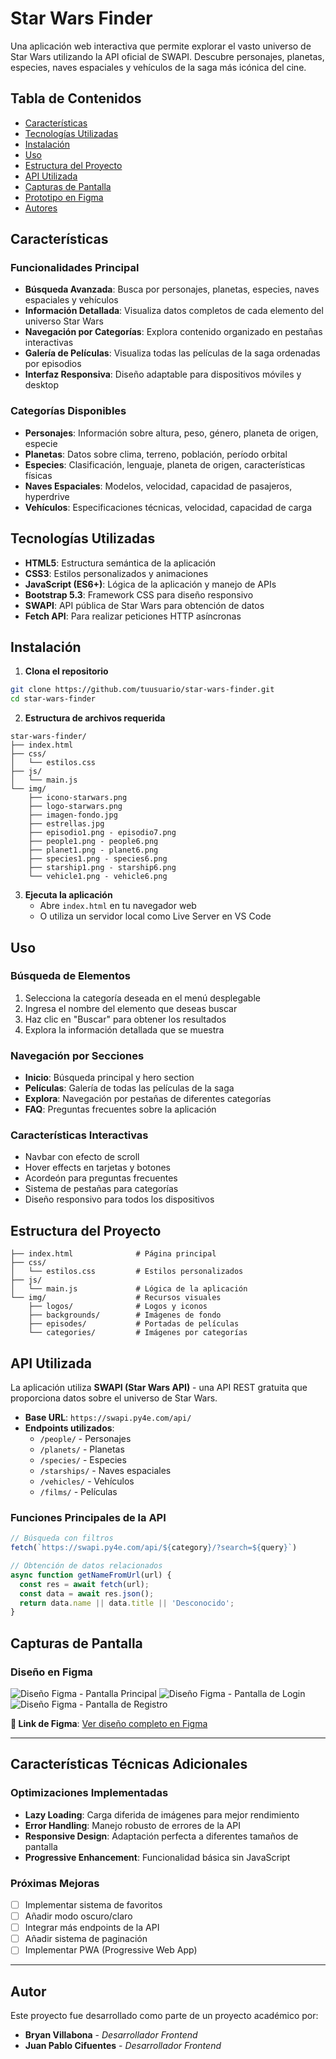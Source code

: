 # Star Wars Finder

Una aplicación web interactiva que permite explorar el vasto universo de Star Wars utilizando la API oficial de SWAPI. Descubre personajes, planetas, especies, naves espaciales y vehículos de la saga más icónica del cine.

## Tabla de Contenidos

- [Características](#-características)
- [Tecnologías Utilizadas](#-tecnologías-utilizadas)
- [Instalación](#-instalación)
- [Uso](#-uso)
- [Estructura del Proyecto](#-estructura-del-proyecto)
- [API Utilizada](#-api-utilizada)
- [Capturas de Pantalla](#-capturas-de-pantalla)
- [Prototipo en Figma](#-prototipo-en-figma)
- [Autores](#autor)

## Características

### Funcionalidades Principal
- **Búsqueda Avanzada**: Busca por personajes, planetas, especies, naves espaciales y vehículos
- **Información Detallada**: Visualiza datos completos de cada elemento del universo Star Wars
- **Navegación por Categorías**: Explora contenido organizado en pestañas interactivas
- **Galería de Películas**: Visualiza todas las películas de la saga ordenadas por episodios
- **Interfaz Responsiva**: Diseño adaptable para dispositivos móviles y desktop

### Categorías Disponibles
- **Personajes**: Información sobre altura, peso, género, planeta de origen, especie
- **Planetas**: Datos sobre clima, terreno, población, período orbital
- **Especies**: Clasificación, lenguaje, planeta de origen, características físicas
- **Naves Espaciales**: Modelos, velocidad, capacidad de pasajeros, hyperdrive
- **Vehículos**: Especificaciones técnicas, velocidad, capacidad de carga

## Tecnologías Utilizadas

- **HTML5**: Estructura semántica de la aplicación
- **CSS3**: Estilos personalizados y animaciones
- **JavaScript (ES6+)**: Lógica de la aplicación y manejo de APIs
- **Bootstrap 5.3**: Framework CSS para diseño responsivo
- **SWAPI**: API pública de Star Wars para obtención de datos
- **Fetch API**: Para realizar peticiones HTTP asíncronas

## Instalación

1. **Clona el repositorio**
```bash
git clone https://github.com/tuusuario/star-wars-finder.git
cd star-wars-finder
```

2. **Estructura de archivos requerida**
```
star-wars-finder/
├── index.html
├── css/
│   └── estilos.css
├── js/
│   └── main.js
└── img/
    ├── icono-starwars.png
    ├── logo-starwars.png
    ├── imagen-fondo.jpg
    ├── estrellas.jpg
    ├── episodio1.png - episodio7.png
    ├── people1.png - people6.png
    ├── planet1.png - planet6.png
    ├── species1.png - species6.png
    ├── starship1.png - starship6.png
    └── vehicle1.png - vehicle6.png
```

3. **Ejecuta la aplicación**
   - Abre `index.html` en tu navegador web
   - O utiliza un servidor local como Live Server en VS Code

## Uso

### Búsqueda de Elementos
1. Selecciona la categoría deseada en el menú desplegable
2. Ingresa el nombre del elemento que deseas buscar
3. Haz clic en "Buscar" para obtener los resultados
4. Explora la información detallada que se muestra

### Navegación por Secciones
- **Inicio**: Búsqueda principal y hero section
- **Películas**: Galería de todas las películas de la saga
- **Explora**: Navegación por pestañas de diferentes categorías
- **FAQ**: Preguntas frecuentes sobre la aplicación

### Características Interactivas
- Navbar con efecto de scroll
- Hover effects en tarjetas y botones
- Acordeón para preguntas frecuentes
- Sistema de pestañas para categorías
- Diseño responsivo para todos los dispositivos

## Estructura del Proyecto

```
├── index.html              # Página principal
├── css/
│   └── estilos.css         # Estilos personalizados
├── js/
│   └── main.js             # Lógica de la aplicación
└── img/                    # Recursos visuales
    ├── logos/              # Logos y iconos
    ├── backgrounds/        # Imágenes de fondo
    ├── episodes/           # Portadas de películas
    └── categories/         # Imágenes por categorías
```

## API Utilizada

La aplicación utiliza **SWAPI (Star Wars API)** - una API REST gratuita que proporciona datos sobre el universo de Star Wars.

- **Base URL**: `https://swapi.py4e.com/api/`
- **Endpoints utilizados**:
  - `/people/` - Personajes
  - `/planets/` - Planetas
  - `/species/` - Especies
  - `/starships/` - Naves espaciales
  - `/vehicles/` - Vehículos
  - `/films/` - Películas

### Funciones Principales de la API

```javascript
// Búsqueda con filtros
fetch(`https://swapi.py4e.com/api/${category}/?search=${query}`)

// Obtención de datos relacionados
async function getNameFromUrl(url) {
  const res = await fetch(url);
  const data = await res.json();
  return data.name || data.title || 'Desconocido';
}
```

## Capturas de Pantalla

### Diseño en Figma
![Diseño Figma - Pantalla Principal](./img/maquetacion.png)
![Diseño Figma - Pantalla de Login](./img/inicio-sesion.png)
![Diseño Figma - Pantalla de Registro](./img/registro.png)

**🔗 Link de Figma**: [Ver diseño completo en Figma](https://www.figma.com/design/MwebXFugFeIHOr684IhRk2/Maquetaci%C3%B3n-Sportinfo?m=auto&t=MlAfksHTgrQmaoLv-7)

---

## Características Técnicas Adicionales

### Optimizaciones Implementadas
- **Lazy Loading**: Carga diferida de imágenes para mejor rendimiento
- **Error Handling**: Manejo robusto de errores de la API
- **Responsive Design**: Adaptación perfecta a diferentes tamaños de pantalla
- **Progressive Enhancement**: Funcionalidad básica sin JavaScript

### Próximas Mejoras
- [ ] Implementar sistema de favoritos
- [ ] Añadir modo oscuro/claro
- [ ] Integrar más endpoints de la API
- [ ] Añadir sistema de paginación
- [ ] Implementar PWA (Progressive Web App)

---

## Autor

Este proyecto fue desarrollado como parte de un proyecto académico por:

- **Bryan Villabona** - *Desarrollador Frontend*
- **Juan Pablo Cifuentes** - *Desarrollador Frontend*